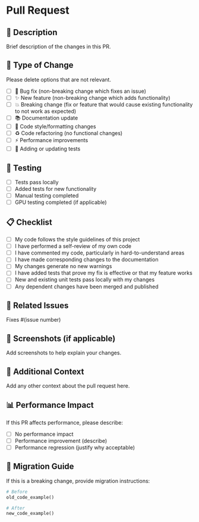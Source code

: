 # Pull Request

## 📝 Description

Brief description of the changes in this PR.

## 🔧 Type of Change

Please delete options that are not relevant.

- [ ] 🐛 Bug fix (non-breaking change which fixes an issue)
- [ ] ✨ New feature (non-breaking change which adds functionality)
- [ ] 💥 Breaking change (fix or feature that would cause existing functionality to not work as expected)
- [ ] 📚 Documentation update
- [ ] 🎨 Code style/formatting changes
- [ ] ♻️ Code refactoring (no functional changes)
- [ ] ⚡ Performance improvements
- [ ] 🧪 Adding or updating tests

## 🧪 Testing

- [ ] Tests pass locally
- [ ] Added tests for new functionality
- [ ] Manual testing completed
- [ ] GPU testing completed (if applicable)

## 📋 Checklist

- [ ] My code follows the style guidelines of this project
- [ ] I have performed a self-review of my own code
- [ ] I have commented my code, particularly in hard-to-understand areas
- [ ] I have made corresponding changes to the documentation
- [ ] My changes generate no new warnings
- [ ] I have added tests that prove my fix is effective or that my feature works
- [ ] New and existing unit tests pass locally with my changes
- [ ] Any dependent changes have been merged and published

## 🔗 Related Issues

Fixes #(issue number)

## 📸 Screenshots (if applicable)

Add screenshots to help explain your changes.

## 🎯 Additional Context

Add any other context about the pull request here.

## 📊 Performance Impact

If this PR affects performance, please describe:
- [ ] No performance impact
- [ ] Performance improvement (describe)
- [ ] Performance regression (justify why acceptable)

## 🔄 Migration Guide

If this is a breaking change, provide migration instructions:

```python
# Before
old_code_example()

# After  
new_code_example()
```

